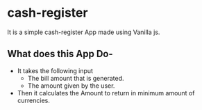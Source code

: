 # cash-register
It is a simple cash-register App made using Vanilla js.

## What does this App Do-
- It takes the following input
  - The bill amount that is generated.
  - The amount given by the user.
- Then it calculates the Amount to return in minimum amount of currencies.

